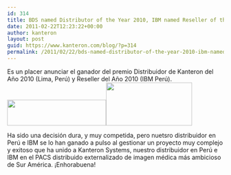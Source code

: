 ```yaml
---
id: 314
title: BDS named Distributor of the Year 2010, IBM named Reseller of the Year 2010
date: 2011-02-22T12:23:22+00:00
author: kanteron
layout: post
guid: https://www.kanteron.com/blog/?p=314
permalink: /2011/02/22/bds-named-distributor-of-the-year-2010-ibm-named-reseller-of-the-year-2010/
---
```

Es un placer anunciar el ganador del premio Distribuidor de Kanteron del Año 2010 (Lima, Perú) y Reseller del Año 2010 (IBM Perú). [<img class="alignnone" title="BDS" alt="" src="https://bdsperu.com/imagenes/logo.gif" width="230" height="60" />](https://bdsperu.com/)[<img class="alignnone" title="IBM" alt="" src="https://www.creditosperu.com.pe/admin/logos/redimensionar.php?imagen=ibm.jpg" width="200" height="100" />](https://www.ibm.com/pe/es/)

<div>
  Ha sido una decisión dura, y muy competida, pero nuetsro distribuidor en Perú e IBM se lo han ganado a pulso al gestionar un proyecto muy complejo y exitoso que ha unido a Kanteron Systems, nuestro distribuidor en Perú e IBM en el PACS distribuido externalizado de imagen médica más ambicioso de Sur América. ¡Enhorabuena!
</div>